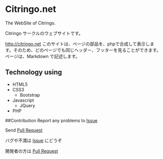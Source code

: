 # Citringo.net
The WebSite of Citringo.

Citringo サークルのウェブサイトです。

http://citringo.net
このサイトは、ページの部品を、phpで合成して表示します。そのため、どのページでも同じヘッダー、フッターを見ることができます。
ページは、Markdown で記述します。

## Technology using
- HTML5
- CSS3
	- Bootstrap
- Javascript
	- JQuery
- PHP

##Contribution
Report any problems to [Issue](https://github.com/Citringo/Citringo.net/issues?q=is%3Aopen)

Send [Pull Request](https://github.com/Citringo/Citringo.net/pulls?q=is%3Aopen)

バグや不満は [Issue](https://github.com/Citringo/Citringo.net/issues?q=is%3Aopen) にどうぞ

開発者の方は [Pull Request](https://github.com/Citringo/Citringo.net/pulls?q=is%3Aopen)

